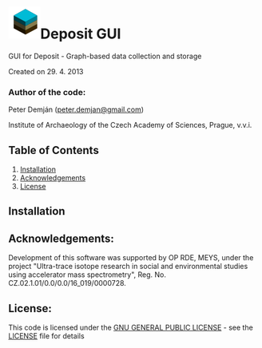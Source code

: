 # ![](dep_cube.svg)Deposit GUI
GUI for Deposit - Graph-based data collection and storage

Created on 29. 4. 2013

### Author of the code:
Peter Demján (peter.demjan@gmail.com)

Institute of Archaeology of the Czech Academy of Sciences, Prague, v.v.i.

## Table of Contents
1. [Installation](#installation)
2. [Acknowledgements](#acknowledgements)
3. [License](#license)

## Installation <a name="installation"></a>

## Acknowledgements: <a name="acknowledgements"></a>

Development of this software was supported by OP RDE, MEYS, under the project "Ultra-trace isotope research in social and environmental studies using accelerator mass spectrometry", Reg. No. CZ.02.1.01/0.0/0.0/16_019/0000728.

## License: <a name="license"></a>

This code is licensed under the [GNU GENERAL PUBLIC LICENSE](https://www.gnu.org/licenses/gpl-3.0.en.html) - see the [LICENSE](LICENSE) file for details
